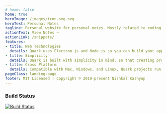 ```yaml
---
# home: false
home: true
heroImage: /images/icon-svg.svg
heroText: Personal Notes
tagline: Personal website for personal notes. Mostly related to coding and stuff.!
actionText: View Notes →
actionLink: /snippets/
features:
- title: Web Technologies
  details: Quark uses Electron.js and Node.js so you can build your app with HTML, CSS, and JavaScript.
- title: Simplicity
  details: Quark is built with simplicity in mind, so that creating projects with Quark is enjoyable, easy to learn, and accessible to just about anyone with basic programming skills.
- title: Cross Platform
  details: Compatible with Mac, Windows, and Linux, Quark projects run on all three platforms.
pageClass: landing-page
footer: MIT Licensed | Copyright © 2019-present Nishkal Kashyap
---
```


### Build Status
[![Build Status](https://travis-ci.org/Nishkalkashyap/notes.svg?branch=master)](https://travis-ci.org/Nishkalkashyap/notes)